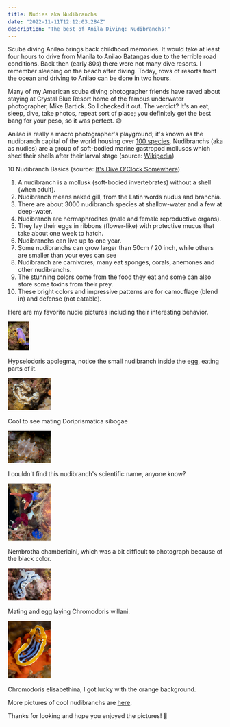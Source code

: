 ```yaml
---
title: Nudies aka Nudibranchs
date: "2022-11-11T12:12:03.284Z"
description: "The best of Anila Diving: Nudibranchs!"
---
```


Scuba diving Anilao brings back childhood memories. It would take at least four hours to drive from Manila to Anilao Batangas due to the terrible road conditions. Back then (early 80s) there were not many dive resorts. I remember sleeping on the beach after diving. Today, rows of resorts front the ocean and driving to Anilao can be done in two hours.

Many of my American scuba diving photographer friends have raved about staying at Crystal Blue Resort home of the famous underwater photographer, Mike Bartick. So I checked it out. The verdict? It's an eat, sleep, dive, take photos, repeat sort of place; you definitely get the best bang for your peso, so it was perfect. :smile:

Anilao is really a macro photographer's playground; it's known as the nudibranch capital of the world housing over <a href="http://www.nudibranch.org/Philippine%20Sea%20Slugs/html/philippine-nudibranchs.html" target="_blank">100 species</a>. Nudibranchs (aka as nudies) are a group of soft-bodied marine gastropod molluscs which shed their shells after their larval stage (source: <a href="https://en.wikipedia.org/wiki/Nudibranch" target="_blank">Wikipedia</a>)

10 Nudibranch Basics (source: [It's Dive O'Clock Somewhere](https://www.diveoclock.com/destinations/Asia/Philippines/Anilao_nudibranchs/))

1. A nudibranch is a mollusk (soft-bodied invertebrates) without a shell (when adult).
2. Nudibranch means naked gill, from the Latin words nudus and branchia.
3. There are about 3000 nudibranch species at shallow-water and a few at deep-water.
4. Nudibranch are hermaphrodites (male and female reproductive organs).
5. They lay their eggs in ribbons (flower-like) with protective mucus that take about one week to hatch.
6. Nudibranchs can live up to one year.
7. Some nudibranchs can grow larger than 50cm / 20 inch, while others are smaller than your eyes can see
8. Nudibranch are carnivores; many eat sponges, corals, anemones and other nudibranchs.
9. The stunning colors come from the food they eat and some can also store some toxins from their prey.
10. These bright colors and impressive patterns are for camouflage (blend in) and defense (not eatable).

Here are my favorite nudie pictures including their interesting behavior.

<img width="50" alt="nudibranch" src="./hypse-apolegma.jpg">

Hypselodoris apolegma, notice the small nudibranch inside the egg, eating parts of it.

<img width="100" alt="nudibranch" src="./dori-sibogae.jpg">

Cool to see mating Doriprismatica sibogae

<img width="100" alt="nudibranch" src="./no-name.jpg">

I couldn't find this nudibranch's scientific name, anyone know?

<img width="100" alt="nudibranch" src="./nem-chamberlaini.jpg">

Nembrotha chamberlaini, which was a bit difficult to photograph because of the black color.

<img width="100" alt="nudibranch" src="./chrome-willani.jpg">

Mating and egg laying Chromodoris willani.

<img width="100" alt="nudibranch" src="./chrom-elisabethina.jpg">

Chromodoris elisabethina, I got lucky with the orange background.

More pictures of cool nudibranchs are <a href="https://adobe.ly/3WLsn6y" target="_blank">here</a>.

Thanks for looking and hope you enjoyed the pictures! :wave:
